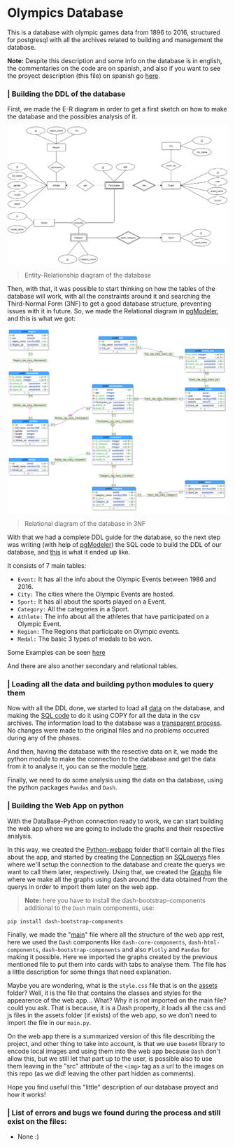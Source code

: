 # Olympics Database
This is a database with olympic games data from 1896 to 2016, structured for postgresql with all the archives related to building and management the database.

**Note:** Despite this description and some info on the database is in english, the commentaries on the code are on spanish, and also if you want to see the proyect description (this file) on spanish go [here](https://github.com/Feligx/Olympics-Database/blob/main/README_%5BES%5D.md).

### | Building the DDL of the database

First, we made the E-R diagram in order to get a first sketch on how to make the database and the possibles analysis of it.

![E-R Diagram](https://github.com/Feligx/Olympics-Database/blob/main/Diagrams/Modelo_Base_de_Datos_Olimpicos_3.png)
> Entity-Relationship diagram of the database
 
 Then, with that, it was possible to start thinking on how the tables of the database will work, with all the constraints around it and searching the Third-Normal Form (3NF) to get a good database structure, preventing issues with it in future. So, we made the Relational diagram in [pgModeler](https://pgmodeler.io), and this is what we got:
 
 ![Relational Diagram](https://github.com/Feligx/Olympics-Database/blob/main/Diagrams/OlympicsR.png)
 >Relational diagram of the database in 3NF
 
 With that we had a complete DDL guide for the database, so the next step was writing (with help of [pgModeler](https://pgmodeler.io)) the SQL code to build the DDL of our database, and [this](https://github.com/Feligx/Olympics-Database/blob/main/relational_olympics.sql) is what it ended up like.
 
 It consists of 7 main tables:
 * `Event:` It has all the info about the Olympic Events between 1986 and 2016.
 * `City:` The cities where the Olympic Events are hosted.
 * `Sport:` It has all about the sports played on a Event.
 * `Category:` All the categories in a Sport.
 * `Athlete:` The info about all the athletes that have participated on a Olympic Event.
 * `Region:` The Regions that participate on Olympic events.
 * `Medal:` The basic 3 types of medals to be won.

Some Examples can be seen [here](https://github.com/Feligx/Olympics-Database/blob/main/tab_examples.md)

And there are also another secondary and relational tables.

### | Loading all the data and building python modules to query them

Now with all the DDL done, we started to load all [data](https://github.com/Feligx/Olympics-Database/tree/main/Data) on the database, and making the [SQL code](https://github.com/Feligx/Olympics-Database/blob/main/remaining_inserts.sql) to do it using COPY for all the data in the csv archives. 
The information load to the database was a [transparent process](https://github.com/Feligx/Olympics-Database/blob/main/Data/upload_data_csv). No changes were made to the original files and no problems occurred during any of the phases.


And then, having the database with the resective data on it, we made the python module to make the connection to the database and get the data from it to analyse it, you can se the module [here](https://github.com/Feligx/Olympics-Database/blob/main/conexion_olympics.py).

Finally, we need to do some analysis using the data on tha database, using the python packages `Pandas` and `Dash`.

### | Building the Web App on python

With the DataBase-Python connection ready to work, we can start building the web app where we are going to include the graphs and their respective analysis.

In this way, we created the [Python-webapp](https://github.com/Feligx/Olympics-Database/tree/main/Python-webapp) folder that'll contain all the files about the app, and started by creating the [Connection](https://github.com/Feligx/Olympics-Database/blob/main/Python-webapp/Connection.py) an [SQLquerys](https://github.com/Feligx/Olympics-Database/blob/main/Python-webapp/SQLquerys.py) files where we'll setup the connection to the database and create the querys we want to call them later, respectively. Using that, we created the [Graphs](https://github.com/Feligx/Olympics-Database/blob/main/Python-webapp/graphs.py) file where we make all the graphs using dash around the data obtained from the querys in order to import them later on the web app.

> **Note:** here you have to install the dash-bootstrap-components additional to the `Dash` main components, use:
```
pip install dash-bootstrap-components
```

Finally, we made the "[main](https://github.com/Feligx/Olympics-Database/blob/main/Python-webapp/main.py)" file where all the structure of the web app rest, here we used the `Dash` components like `dash-core-components`, `dash-html-components`, `dash-bootstrap-components` and also `Plotly` and `Pandas` for making it possible. Here we imported the graphs created by the previous mentioned file to put them into cards with tabs to analyse them. The file has a little description for some things that need explanation.

Maybe you are wondering, what is the `style.css` file that is on the [assets]() folder? Well, it is the file that contains the classes and styles for the appearence of the web app... What? Why it is not imported on the main file? could you ask. That is because, it is a Dash property, it loads all the css and js files in the assets folder (if exists) of the web app, so we don't need to import the file in our `main.py`.

On the web app there is a summarized version of this file describing the project, and other thing to take into account, is that we use `base64` library to encode local images and using them into the web app because `Dash` don't allow this, but we still let that part up to the user, is possible also to use them leaving in the "src" attribute of the `<img>` tag as a url to the images on this repo (as we did! leaving the other part hidden as comments).


Hope you find usefull this "little" description of our database proyect and how it works!

### | **List of errors and bugs we found during the process and still exist on the files:** 
* None :)
